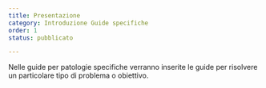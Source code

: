 ```yaml
---
title: Presentazione 
category: Introduzione Guide specifiche
order: 1
status: pubblicato

---
```


Nelle guide per patologie specifiche verranno inserite le guide per risolvere un particolare tipo di problema o obiettivo.
